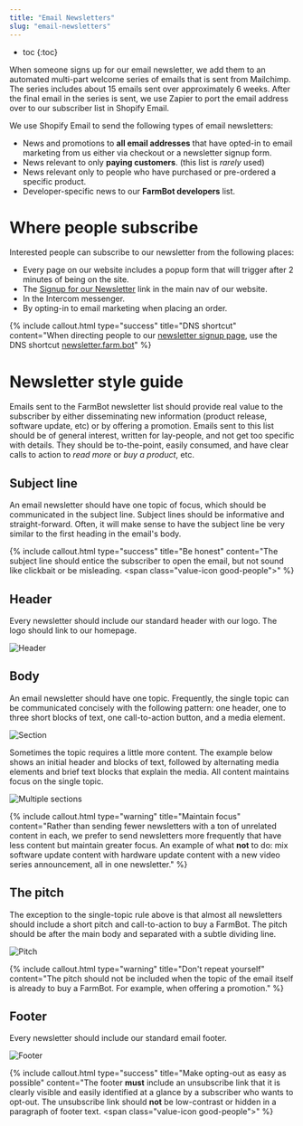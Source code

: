 ```yaml
---
title: "Email Newsletters"
slug: "email-newsletters"
---
```


* toc
{:toc}

When someone signs up for our email newsletter, we add them to an automated multi-part welcome series of emails that is sent from Mailchimp. The series includes about 15 emails sent over approximately 6 weeks. After the final email in the series is sent, we use Zapier to port the email address over to our subscriber list in Shopify Email.

We use Shopify Email to send the following types of email newsletters:

  * News and promotions to **all email addresses** that have opted-in to email marketing from us either via checkout or a newsletter signup form.
  * News relevant to only **paying customers**. (this list is *rarely* used)
  * News relevant only to people who have purchased or pre-ordered a specific product.
  * Developer-specific news to our **FarmBot developers** list.

# Where people subscribe

Interested people can subscribe to our newsletter from the following places:

  * Every page on our website includes a popup form that will trigger after 2 minutes of being on the site.
  * The [Signup for our Newsletter](https://farm.bot/pages/newsletter) link in the main nav of our website.
  * In the Intercom messenger.
  * By opting-in to email marketing when placing an order.

{%
include callout.html
type="success"
title="DNS shortcut"
content="When directing people to our [newsletter signup page](http://newsletter.farm.bot), use the DNS shortcut [newsletter.farm.bot](http://newsletter.farm.bot)"
%}

# Newsletter style guide

Emails sent to the FarmBot newsletter list should provide real value to the subscriber by either disseminating new information (product release, software update, etc) or by offering a promotion. Emails sent to this list should be of general interest, written for lay-people, and not get too specific with details. They should be to-the-point, easily consumed, and have clear calls to action to *read more* or *buy a product*, etc.

## Subject line

An email newsletter should have one topic of focus, which should be communicated in the subject line. Subject lines should be informative and straight-forward. Often, it will make sense to have the subject line be very similar to the first heading in the email's body.

{%
include callout.html
type="success"
title="Be honest"
content="The subject line should entice the subscriber to open the email, but not sound like clickbait or be misleading. <span class=\"value-icon good-people\"></span>"
%}

## Header

Every newsletter should include our standard header with our logo. The logo should link to our homepage.

![Header](_images/Header.jpg)

## Body

An email newsletter should have one topic. Frequently, the single topic can be communicated concisely with the following pattern: one header, one to three short blocks of text, one call-to-action button, and a media element.

![Section](_images/Section.jpg)

Sometimes the topic requires a little more content. The example below shows an initial header and blocks of text, followed by alternating media elements and brief text blocks that explain the media. All content maintains focus on the single topic.

![Multiple sections](_images/Multiple_sections.jpg)

{%
include callout.html
type="warning"
title="Maintain focus"
content="Rather than sending fewer newsletters with a ton of unrelated content in each, we prefer to send newsletters more frequently that have less content but maintain greater focus. An example of what **not** to do: mix software update content with hardware update content with a new video series announcement, all in one newsletter."
%}

## The pitch

The exception to the single-topic rule above is that almost all newsletters should include a short pitch and call-to-action to buy a FarmBot. The pitch should be after the main body and separated with a subtle dividing line.

![Pitch](_images/Pitch.jpg)

{%
include callout.html
type="warning"
title="Don't repeat yourself"
content="The pitch should not be included when the topic of the email itself is already to buy a FarmBot. For example, when offering a promotion."
%}

## Footer

Every newsletter should include our standard email footer.

![Footer](_images/Footer.jpg)

{%
include callout.html
type="success"
title="Make opting-out as easy as possible"
content="The footer **must** include an unsubscribe link that it is clearly visible and easily identified at a glance by a subscriber who wants to opt-out. The unsubscribe link should **not** be low-contrast or hidden in a paragraph of footer text. <span class=\"value-icon good-people\"></span>"
%}
